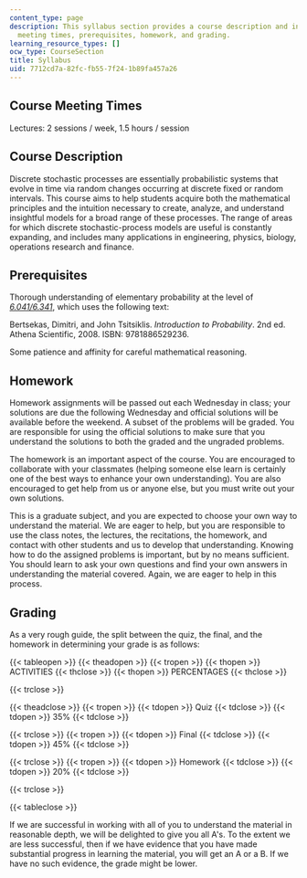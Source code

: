 ```yaml
---
content_type: page
description: This syllabus section provides a course description and information on
  meeting times, prerequisites, homework, and grading.
learning_resource_types: []
ocw_type: CourseSection
title: Syllabus
uid: 7712cd7a-82fc-fb55-7f24-1b89fa457a26
---
```


Course Meeting Times
--------------------

Lectures: 2 sessions / week, 1.5 hours / session

Course Description
------------------

Discrete stochastic processes are essentially probabilistic systems that evolve in time via random changes occurring at discrete fixed or random intervals. This course aims to help students acquire both the mathematical principles and the intuition necessary to create, analyze, and understand insightful models for a broad range of these processes. The range of areas for which discrete stochastic-process models are useful is constantly expanding, and includes many applications in engineering, physics, biology, operations research and finance.

Prerequisites
-------------

Thorough understanding of elementary probability at the level of [_6.041/6.341_](/courses/6-041-probabilistic-systems-analysis-and-applied-probability-fall-2010), which uses the following text:

Bertsekas, Dimitri, and John Tsitsiklis. _Introduction to Probability_. 2nd ed. Athena Scientific, 2008. ISBN: 9781886529236.

Some patience and affinity for careful mathematical reasoning.

Homework
--------

Homework assignments will be passed out each Wednesday in class; your solutions are due the following Wednesday and official solutions will be available before the weekend. A subset of the problems will be graded. You are responsible for using the official solutions to make sure that you understand the solutions to both the graded and the ungraded problems.

The homework is an important aspect of the course. You are encouraged to collaborate with your classmates (helping someone else learn is certainly one of the best ways to enhance your own understanding). You are also encouraged to get help from us or anyone else, but you must write out your own solutions.

This is a graduate subject, and you are expected to choose your own way to understand the material. We are eager to help, but you are responsible to use the class notes, the lectures, the recitations, the homework, and contact with other students and us to develop that understanding. Knowing how to do the assigned problems is important, but by no means sufficient. You should learn to ask your own questions and find your own answers in understanding the material covered. Again, we are eager to help in this process.

Grading
-------

As a very rough guide, the split between the quiz, the final, and the homework in determining your grade is as follows:

{{< tableopen >}}
{{< theadopen >}}
{{< tropen >}}
{{< thopen >}}
ACTIVITIES
{{< thclose >}}
{{< thopen >}}
PERCENTAGES
{{< thclose >}}

{{< trclose >}}

{{< theadclose >}}
{{< tropen >}}
{{< tdopen >}}
Quiz
{{< tdclose >}}
{{< tdopen >}}
35%
{{< tdclose >}}

{{< trclose >}}
{{< tropen >}}
{{< tdopen >}}
Final
{{< tdclose >}}
{{< tdopen >}}
45%
{{< tdclose >}}

{{< trclose >}}
{{< tropen >}}
{{< tdopen >}}
Homework
{{< tdclose >}}
{{< tdopen >}}
20%
{{< tdclose >}}

{{< trclose >}}

{{< tableclose >}}

If we are successful in working with all of you to understand the material in reasonable depth, we will be delighted to give you all A's. To the extent we are less successful, then if we have evidence that you have made substantial progress in learning the material, you will get an A or a B. If we have no such evidence, the grade might be lower.